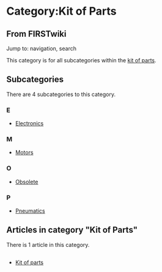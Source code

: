 # Category:Kit of Parts

## From FIRSTwiki

Jump to: navigation, search

This category is for all subcategories within the [kit of parts](Kit_of_parts "Kit of parts").

## Subcategories

There are 4 subcategories to this category.

### E

- [Electronics](Category:Electronics "Category:Electronics")

### M

- [Motors](Category:Motors "Category:Motors")

### O

- [Obsolete](Category:Obsolete "Category:Obsolete")

### P

- [Pneumatics](Category:Pneumatics "Category:Pneumatics")

## Articles in category "Kit of Parts"

There is 1 article in this category.

## #

- [Kit of parts](Kit_of_parts "Kit of parts")
